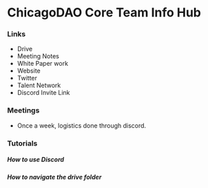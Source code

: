 # ChicagoDAO Core Team Info Hub

### Links
- Drive
- Meeting Notes
- White Paper work
- Website
- Twitter
- Talent Network
- Discord Invite Link

### Meetings
- Once a week, logistics done through discord.


### Tutorials

##### How to use Discord

##### How to navigate the drive folder

